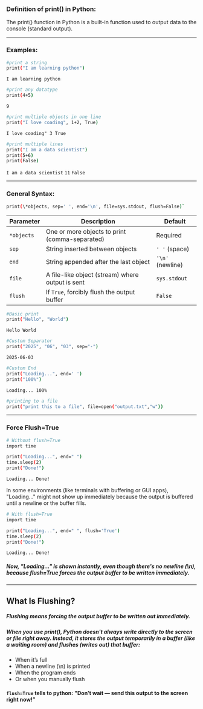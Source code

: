 ### Definition of print() in Python:
The print() function in Python is a built-in function used to output data to the console (standard output).

---

### Examples:
```bash
#print a string
print("I am learning python")
```
`I am learning python`

```bash
#print any datatype
print(4+5)
```
`9`

```bash
#print multiple objects in one line
print("I love coading", 1+2, True)
```
`I love coading" 3 True`

```bash
#print multiple lines
print("I am a data scientist")
print(5+6)
print(False)
```
`I am a data scientist`
`11`
`False`

---

### General Syntax:
```bash
print(\*objects, sep=' ', end='\n', file=sys.stdout, flush=False)`
```

| Parameter  | Description                                      | Default          |
| ---------- | ------------------------------------------------ | ---------------- |
| `*objects` | One or more objects to print (comma-separated)   | Required         |
| `sep`      | String inserted between objects                  | `' '` (space)    |
| `end`      | String appended after the last object            | `'\n'` (newline) |
| `file`     | A file-like object (stream) where output is sent | `sys.stdout`     |
| `flush`    | If `True`, forcibly flush the output buffer      | `False`          |


```bash
#Basic print
print("Hello", "World") 
```
`Hello World`

```bash
#Custom Separator
print("2025", "06", "03", sep="-")
```
`2025-06-03`

```bash
#Custom End
print("Loading...", end=' ')
print("100%")
```
`Loading... 100%`

```bash
#printing to a file
print("print this to a file", file=open("output.txt","w"))
```

---

### **Force Flush=True**
```bash
# Without flush=True
import time

print("Loading...", end=" ")
time.sleep(2)
print("Done!")
```
`Loading... Done!`

In some environments (like terminals with buffering or GUI apps), "Loading..." might not show up immediately because the output is buffered until a newline or the buffer fills.

```bash
# With flush=True
import time

print("Loading...", end=" ", flush='True')
time.sleep(2)
print("Done!")
```
`Loading... Done!`
##### Now, "Loading..." is shown instantly, even though there's no newline (\n), because flush=True forces the output buffer to be written immediately.

-----

## What Is Flushing?
##### Flushing means **forcing the output buffer to be written out immediately.**

##### When you use print(), Python doesn't always write directly to the screen or file right away. Instead, it stores the output temporarily in a buffer (like a waiting room) and flushes (writes out) that buffer:
- When it’s full
- When a newline (\n) is printed
- When the program ends
- Or when you manually flush

#### `flush=True` tells to python: "Don’t wait — send this output to the screen right now!”
